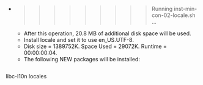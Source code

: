 * >>>>>>>>> Running inst-min-con-02-locale.sh ...
  * After this operation, 20.8 MB of additional disk space will be used.
  * Install locale and set it to use en_US.UTF-8.
  * Disk size = 1389752K. Space Used = 29072K. Runtime = 00:00:00:04.
  * The following NEW packages will be installed:
  ```bash
libc-l10n locales
  ```
